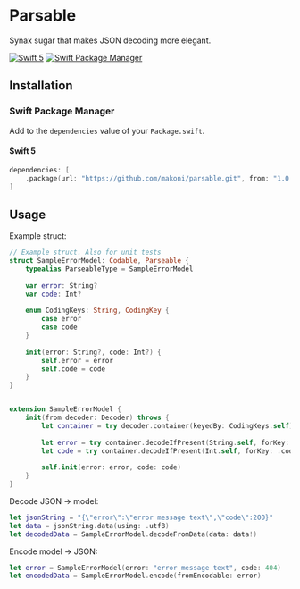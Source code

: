 # Parsable

Synax sugar that makes JSON decoding more elegant.

[![Swift 5](https://img.shields.io/badge/swift-5.1-orange.svg?style=flat)](http://swift.org) [![Swift Package Manager](https://img.shields.io/badge/SPM-compatible-4BC51D.svg?style=flat)](https://swift.org/package-manager/)


## Installation

### Swift Package Manager

Add to the `dependencies` value of your `Package.swift`.

#### Swift 5

```swift
dependencies: [
	.package(url: "https://github.com/makoni/parsable.git", from: "1.0.0"),
]
```

## Usage


Example struct:

```swift
// Example struct. Also for unit tests
struct SampleErrorModel: Codable, Parseable {
	typealias ParseableType = SampleErrorModel
	
	var error: String?
	var code: Int?
	
	enum CodingKeys: String, CodingKey {
		case error
		case code
	}
	
	init(error: String?, code: Int?) {
		self.error = error
		self.code = code
	}
}


extension SampleErrorModel {
	init(from decoder: Decoder) throws {
		let container = try decoder.container(keyedBy: CodingKeys.self)
		
		let error = try container.decodeIfPresent(String.self, forKey: .error)
		let code = try container.decodeIfPresent(Int.self, forKey: .code)
		
		self.init(error: error, code: code)
	}
}
```

Decode JSON -> model:

```swift
let jsonString = "{\"error\":\"error message text\",\"code\":200}"
let data = jsonString.data(using: .utf8)
let decodedData = SampleErrorModel.decodeFromData(data: data!)
```

Encode model -> JSON:

```swift
let error = SampleErrorModel(error: "error message text", code: 404)
let encodedData = SampleErrorModel.encode(fromEncodable: error)
```
